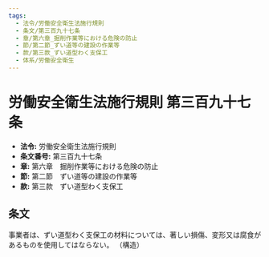 ```yaml
---
tags:
  - 法令/労働安全衛生法施行規則
  - 条文/第三百九十七条
  - 章/第六章_掘削作業等における危険の防止
  - 節/第二節_ずい道等の建設の作業等
  - 款/第三款_ずい道型わく支保工
  - 体系/労働安全衛生
---
```

# 労働安全衛生法施行規則 第三百九十七条

- **法令:** 労働安全衛生法施行規則
- **条文番号:** 第三百九十七条
- **章:** 第六章　掘削作業等における危険の防止
- **節:** 第二節　ずい道等の建設の作業等
- **款:** 第三款　ずい道型わく支保工

## 条文
事業者は、ずい道型わく支保工の材料については、著しい損傷、変形又は腐食があるものを使用してはならない。
（構造）

